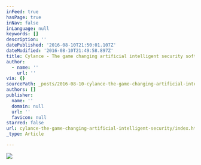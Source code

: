 ```yaml
---
inFeed: true
hasPage: true
inNav: false
inLanguage: null
keywords: []
description: ''
datePublished: '2016-08-10T21:50:01.107Z'
dateModified: '2016-08-10T21:49:58.897Z'
title: Cylance - The game changing artificial intelligent security software
author:
  - name: ''
    url: ''
via: {}
sourcePath: _posts/2016-08-10-cylance-the-game-changing-artificial-intelligent-security.md
authors: []
publisher:
  name: ''
  domain: null
  url: ''
  favicon: null
starred: false
url: cylance-the-game-changing-artificial-intelligent-security/index.html
_type: Article

---
```

![](https://the-grid-user-content.s3-us-west-2.amazonaws.com/146b8578-c0e8-49ec-96ef-04e8e9fc9ece.jpg)